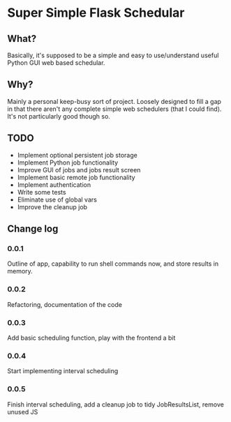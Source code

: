 # Super Simple Flask Schedular 

## What?
Basically, it's supposed to be a simple and easy to use/understand useful Python GUI web based schedular.

## Why? 
Mainly a personal keep-busy sort of project. Loosely designed to fill a gap in that there aren't any 
complete simple web schedulers (that I could find). It's not particularly good though so.

## TODO
* Implement optional persistent job storage 
* Implement Python job functionality
* Improve GUI of jobs and jobs result screen 
* Implement basic remote job functionality
* Implement authentication 
* Write some tests
* Eliminate use of global vars
* Improve the cleanup job

## Change log
### 0.0.1
Outline of app, capability to run shell commands now, and store results in memory.

### 0.0.2
Refactoring, documentation of the code 

### 0.0.3
Add basic scheduling function, play with the frontend a bit

### 0.0.4
Start implementing interval scheduling

### 0.0.5 
Finish interval scheduling, add a cleanup job to tidy JobResultsList, remove unused JS
